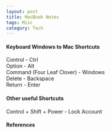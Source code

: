 ```yaml
---
layout: post
title: MacBook Notes
tags: Misc
category: Tech
---
```


#### Keyboard Windows to Mac Shortcuts ####

Control - Ctrl  
Option - Alt  
Command (Four Leaf Clover) - Windows  
Delete - Backspace  
Return - Enter  

#### Other useful Shortcuts ####

Control + Shift + Power - Lock Account

#### References ####

